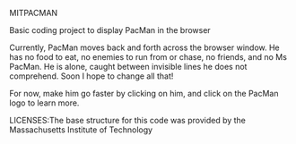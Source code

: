 MITPACMAN

Basic coding project to display PacMan in the browser

Currently, PacMan moves back and forth across the browser window. He has no food to eat, no enemies to run from or chase, no friends, and no Ms PacMan. He is alone, caught between invisible lines he does not comprehend.
Soon I hope to change all that! 

For now, make him go faster by clicking on him, and click on the PacMan logo to learn more.

LICENSES:The base structure for this code was provided by the Massachusetts Institute of Technology
